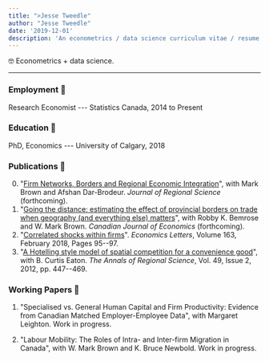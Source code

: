 ```yaml
---
title: ">Jesse Tweedle" 
author: "Jesse Tweedle"
date: '2019-12-01'
description: 'An econometrics / data science curriculum vitae / resume. PhD, etc.'
---
```


:nerd_face: Econometrics + data science.

---

### Employment :money_with_wings:

Research Economist --- Statistics Canada, 2014 to Present

### Education :school_satchel:

PhD, Economics --- University of Calgary, 2018

### Publications :blue_book:

0. "[Firm Networks, Borders and Regional Economic Integration](/files/tweedle-firm-networks.pdf)", with Mark Brown and Afshan Dar-Brodeur. _Journal of Regional Science_ (forthcoming).
0. "[Going the distance: estimating the effect
of provincial borders on trade when geography
(and everything else) matters](/files/tweedle-trade-barriers-2016.pdf)", with Robby K. Bemrose and W. Mark Brown. _Canadian Journal of Economics_ (forthcoming).
1. "[Correlated shocks within firms](https://www.sciencedirect.com/science/article/pii/S016517651730513X)". _Economics Letters_, Volume 163, February 2018, Pages 95--97.
2. "[A Hotelling style model of spatial competition for a convenience good](https://link.springer.com/article/10.1007/s00168-011-0458-0)", with B. Curtis Eaton. *The Annals of Regional Science*, Vol. 49, Issue 2, 2012, pp. 447--469.

### Working Papers :notebook:

1. "Specialised vs. General Human Capital and Firm Productivity: Evidence from Canadian Matched Employer-Employee Data", with Margaret Leighton. Work in progress.

2. "Labour Mobility: The Roles of Intra- and Inter-firm Migration in Canada", with W. Mark Brown and K. Bruce Newbold. Work in progress.